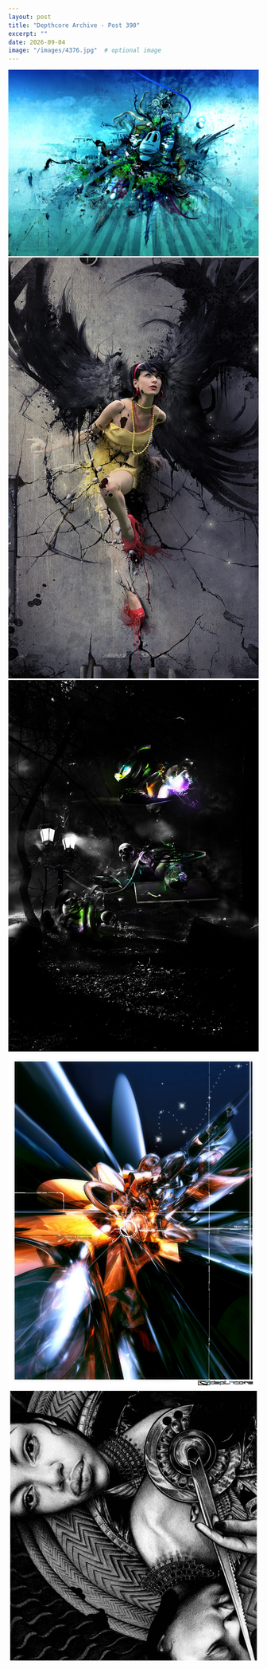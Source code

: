 ```yaml
---
layout: post
title: "Depthcore Archive - Post 390"
excerpt: ""
date: 2026-09-04
image: "/images/4376.jpg"  # optional image
---
```


<img src="/images/4376.jpg">
<img src="/images/4377.jpg" alt="4377.jpg"/>
<img src="/images/4379.jpg" alt="4379.jpg"/>
<img src="/images/438.jpg" alt="438.jpg"/>
<img src="/images/4382.jpg" alt="4382.jpg"/>
